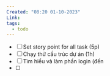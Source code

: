 ```yaml
---
Created: "08:20 01-10-2023"
Link: 
tags:
  - todo
---
```


- [ ] Set story point for all task (5p)
- [ ] Chạy thử cấu trúc dự án (1h)
- [ ] Tìm hiểu và làm phần login (đến 
- [ ]  



